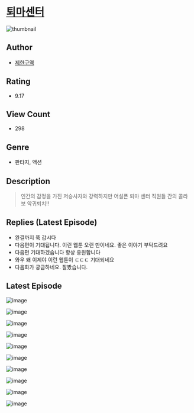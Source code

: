 # [퇴마센터](https://comic.naver.com/challenge/list?titleId=810353)
![thumbnail](https://image-comic.pstatic.net/user_contents_data/challenge_comic/2023/05/23/upload_7233456326752677938_480x623.jpeg)

## Author
- [제한구역](https://comic.naver.com/artistTitle?id=366874)

## Rating
- 9.17

## View Count
- 298

## Genre
- 판타지, 액션

## Description
> 인간의 감정을 가진 저승사자와 강력하지만 어설픈 퇴마 센터 직원들 간의 콜라보 악귀퇴치!!

## Replies (Latest Episode)
- 완결까지 쭉 갑시다
- 다음편이 기대됩니다. 이런 웹툰 오랜 만이네요. 좋은 이야기 부탁드려요
- 다음편 기대하겠습니다 항상 응원합니다
- 와우 왜 이제야 이런 웹툰이 ㄷㄷㄷ 기대되네요
- 다음화가 궁금하네요. 잘봤습니다.

## Latest Episode
![image](https://image-comic.pstatic.net/user_contents_data/challenge_comic/2023/05/23/366874/upload_7017230961350894693.jpeg)

![image](https://image-comic.pstatic.net/user_contents_data/challenge_comic/2023/05/23/366874/upload_7148395903087567667.jpeg)

![image](https://image-comic.pstatic.net/user_contents_data/challenge_comic/2023/05/23/366874/upload_3990524845868988720.jpeg)

![image](https://image-comic.pstatic.net/user_contents_data/challenge_comic/2023/05/23/366874/upload_7148676304255267636.jpeg)

![image](https://image-comic.pstatic.net/user_contents_data/challenge_comic/2023/05/23/366874/upload_3474353626794702385.jpeg)

![image](https://image-comic.pstatic.net/user_contents_data/challenge_comic/2023/05/23/366874/upload_7018077378273961272.jpeg)

![image](https://image-comic.pstatic.net/user_contents_data/challenge_comic/2023/05/23/366874/upload_7220453510762029872.jpeg)

![image](https://image-comic.pstatic.net/user_contents_data/challenge_comic/2023/05/23/366874/upload_3761403110311868004.jpeg)

![image](https://image-comic.pstatic.net/user_contents_data/challenge_comic/2023/05/23/366874/upload_7148114634199151923.jpeg)

![image](https://image-comic.pstatic.net/user_contents_data/challenge_comic/2023/05/23/366874/upload_3630808822901466424.jpeg)
